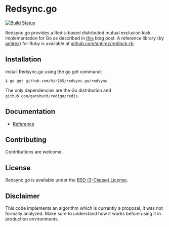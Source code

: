 # Redsync.go

[![Build Status](https://drone.io/github.com/hjr265/redsync.go/status.png)](https://drone.io/github.com/hjr265/redsync.go/latest)

Redsync.go provides a Redis-based distributed mutual exclusion lock implementation for Go as described in [this](http://antirez.com/news/77) blog post. A reference library (by [antirez](https://github.com/antirez)) for Ruby is available at [github.com/antirez/redlock-rb](https://github.com/antirez/redlock-rb).

## Installation

Install Redsync.go using the go get command:

    $ go get github.com/hjr265/redsync.go/redsync

The only dependencies are the Go distribution and `github.com/garyburd/redigo/redis`.

## Documentation

- [Reference](http://godoc.org/github.com/hjr265/redsync.go/redsync)

## Contributing

Contributions are welcome.

## License

Redsync.go is available under the [BSD (3-Clause) License](http://opensource.org/licenses/BSD-3-Clause).

## Disclaimer

This code implements an algorithm which is currently a proposal, it was not formally analyzed. Make sure to understand how it works before using it in production environments.
